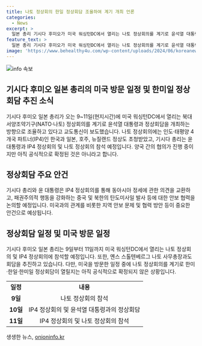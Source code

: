 ```yaml
---
title: 나토 정상회의 한일 정상회담 조율하여 계기 개최 언론
categories:
  - News
excerpt: >
  일본 총리 기시다 후미오가 미국 워싱턴DC에서 열리는 나토 정상회의를 계기로 윤석열 대통령과 정상회담을 조율 중이라고 합니다. 이번 회담은 동아시아 안보 문제를 중심으로 한미·일미·일한 정상회담의 계기가 될 것으로 전망되지만 아직 공식적으로 확정은 되지 않았습니다. 미국을 중심으로 한 동맹국들의 관심이 모아지며, 이는 동아시아 지역 안보와 협력을 논의할 것으로 교도통신이 전하고 있습니다.
feature_text: >
  일본 총리 기시다 후미오가 미국 워싱턴DC에서 열리는 나토 정상회의를 계기로 윤석열 대통령과 정상회담을 조율 중이라고 합니다. 이번 회담은 동아시아 안보 문제를 중심으로 한미·일미·일한 정상회담의 계기가 될 것으로 전망되지만 아직 공식적으로 확정은 되지 않았습니다. 미국을 중심으로 한 동맹국들의 관심이 모아지며, 이는 동아시아 지역 안보와 협력을 논의할 것으로 교도통신이 전하고 있습니다.
image: 'https://www.behealthy4u.com/wp-content/uploads/2024/06/koreanews.jpg'
---
```


<p><img src="https://www.behealthy4u.com/wp-content/uploads/2024/06/koreanews.jpg" alt="info 속보" /></p>

<h2 data-ke-size="size26">기시다 후미오 일본 총리의 미국 방문 일정 및 한미일 정상회담 추진 소식</h2>

<p data-ke-size="size16">기시다 후미오 일본 총리가 오는 9~11일(현지시간)에 미국 워싱턴DC에서 열리는 북대서양조약기구(NATO·나토) 정상회의를 계기로 윤석열 대통령과 정상회담을 개최하는 방향으로 조율하고 있다고 교도통신이 보도했습니다. 나토 정상회의에는 인도·태평양 4개국 파트너(IP4)인 한국과 일본, 호주, 뉴질랜드 정상도 초청받았고, 기시다 총리는 윤 대통령과 IP4 정상회의 및 나토 정상회의 참석 예정입니다. 양국 간의 협의가 진행 중이지만 아직 공식적으로 확정된 것은 아니라고 합니다.</p>

<h2 data-ke-size="size26">정상회담 주요 안건</h2>

<p data-ke-size="size16">기시다 총리와 윤 대통령은 IP4 정상회의를 통해 동아시아 정세에 관한 의견을 교환하고, 패권주의적 행동을 강화하는 중국 및 북한의 탄도미사일 발사 등에 대한 안보 협력을 논의할 예정입니다. 미국과의 관계를 비롯한 지역 안보 문제 및 협력 방안 등이 중요한 안건으로 예상됩니다.</p>

<h2 data-ke-size="size26">정상회담 일정 및 미국 방문 일정</h2>

<p data-ke-size="size16">기시다 후미오 일본 총리는 9일부터 11일까지 미국 워싱턴DC에서 열리는 나토 정상회의 및 IP4 정상회의에 참석할 예정입니다. 또한, 옌스 스톨텐베르그 나토 사무총장과도 회담을 추진하고 있습니다. 다만, 미국을 방문한 일정 중에 나토 정상회의를 계기로 한미·한일·한미일 정상회담이 열릴지는 아직 공식적으로 확정되지 않은 상황입니다.</p>

<table>
    <tr>
        <td style="text-align: center; height: 17px;"><b>일정</b></td>
        <td style="text-align: center; height: 17px;"><b>내용</b></td>
    </tr>
    <tr>
        <td style="text-align: center; height: 17px;"><b>9일</b></td>
        <td style="text-align: center; height: 17px;">나토 정상회의 참석</td>
    </tr>
    <tr>
        <td style="text-align: center; height: 17px;"><b>10일</b></td>
        <td style="text-align: center; height: 17px;">IP4 정상회의 및 윤석열 대통령과의 정상회담</td>
    </tr>
    <tr>
        <td style="text-align: center; height: 17px;"><b>11일</b></td>
        <td style="text-align: center; height: 17px;">IP4 정상회의 및 나토 정상회의 참석</td>
    </tr>
</table>
생생한 뉴스, <a href="https://onioninfo.kr" rel="dofollow">onioninfo.kr</a>


